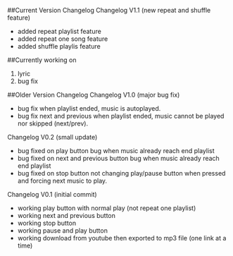 ##Current Version Changelog
Changelog V1.1 (new repeat and shuffle feature)
+ added repeat playlist feature
+ added repeat one song feature
+ added shuffle playlis feature

##Currently working on
1. lyric 
2. bug fix

##Older Version Changelog
Changelog V1.0 (major bug fix)
+ bug fix when playlist ended, music is autoplayed.
+ bug fix next and previous when playlist ended, music cannot be played nor skipped (next/prev).

Changelog V0.2 (small update)
+ bug fixed on play button bug when music already reach end playlist
+ bug fixed on next and previous button bug when music already reach end playlist
+ bug fixed on stop button not changing play/pause button when pressed and forcing next music to play.

Changelog V0.1 (initial commit)
+ working play button with normal play (not repeat one playlist)
+ working next and previous button
+ working stop button
+ working pause and play button
+ working download from youtube then exported to mp3 file (one link at a time)

